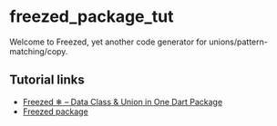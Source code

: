# freezed_package_tut

Welcome to Freezed, yet another code generator for unions/pattern-matching/copy.

## Tutorial links

- [Freezed ❄ – Data Class & Union in One Dart Package](https://resocoder.com/2020/02/11/freezed-data-class-union-in-one-dart-package/)
- [Freezed package](https://pub.dev/packages/freezed)
